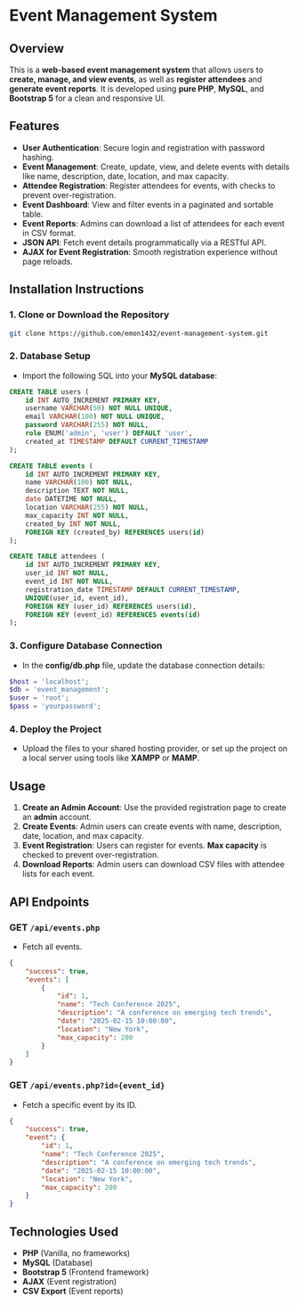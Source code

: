 
# Event Management System

## Overview
This is a **web-based event management system** that allows users to **create, manage, and view events**, as well as **register attendees** and **generate event reports**. It is developed using **pure PHP**, **MySQL**, and **Bootstrap 5** for a clean and responsive UI.

## Features
- **User Authentication**: Secure login and registration with password hashing.
- **Event Management**: Create, update, view, and delete events with details like name, description, date, location, and max capacity.
- **Attendee Registration**: Register attendees for events, with checks to prevent over-registration.
- **Event Dashboard**: View and filter events in a paginated and sortable table.
- **Event Reports**: Admins can download a list of attendees for each event in CSV format.
- **JSON API**: Fetch event details programmatically via a RESTful API.
- **AJAX for Event Registration**: Smooth registration experience without page reloads.

## Installation Instructions

### 1. Clone or Download the Repository
```bash
git clone https://github.com/emon1432/event-management-system.git
```

### 2. Database Setup
- Import the following SQL into your **MySQL database**:
```sql
CREATE TABLE users (
    id INT AUTO_INCREMENT PRIMARY KEY,
    username VARCHAR(50) NOT NULL UNIQUE,
    email VARCHAR(100) NOT NULL UNIQUE,
    password VARCHAR(255) NOT NULL,
    role ENUM('admin', 'user') DEFAULT 'user',
    created_at TIMESTAMP DEFAULT CURRENT_TIMESTAMP
);

CREATE TABLE events (
    id INT AUTO_INCREMENT PRIMARY KEY,
    name VARCHAR(100) NOT NULL,
    description TEXT NOT NULL,
    date DATETIME NOT NULL,
    location VARCHAR(255) NOT NULL,
    max_capacity INT NOT NULL,
    created_by INT NOT NULL,
    FOREIGN KEY (created_by) REFERENCES users(id)
);

CREATE TABLE attendees (
    id INT AUTO_INCREMENT PRIMARY KEY,
    user_id INT NOT NULL,
    event_id INT NOT NULL,
    registration_date TIMESTAMP DEFAULT CURRENT_TIMESTAMP,
    UNIQUE(user_id, event_id),
    FOREIGN KEY (user_id) REFERENCES users(id),
    FOREIGN KEY (event_id) REFERENCES events(id)
);
```

### 3. Configure Database Connection
- In the **config/db.php** file, update the database connection details:
```php
$host = 'localhost';
$db = 'event_management';
$user = 'root';
$pass = 'yourpassword';
```

### 4. Deploy the Project
- Upload the files to your shared hosting provider, or set up the project on a local server using tools like **XAMPP** or **MAMP**.

## Usage

1. **Create an Admin Account**: Use the provided registration page to create an **admin** account.
2. **Create Events**: Admin users can create events with name, description, date, location, and max capacity.
3. **Event Registration**: Users can register for events. **Max capacity** is checked to prevent over-registration.
4. **Download Reports**: Admin users can download CSV files with attendee lists for each event.

## API Endpoints
### GET `/api/events.php`
- Fetch all events.
```json
{
    "success": true,
    "events": [
        {
            "id": 1,
            "name": "Tech Conference 2025",
            "description": "A conference on emerging tech trends",
            "date": "2025-02-15 10:00:00",
            "location": "New York",
            "max_capacity": 200
        }
    ]
}
```

### GET `/api/events.php?id={event_id}`
- Fetch a specific event by its ID.
```json
{
    "success": true,
    "event": {
        "id": 1,
        "name": "Tech Conference 2025",
        "description": "A conference on emerging tech trends",
        "date": "2025-02-15 10:00:00",
        "location": "New York",
        "max_capacity": 200
    }
}
```

## Technologies Used
- **PHP** (Vanilla, no frameworks)
- **MySQL** (Database)
- **Bootstrap 5** (Frontend framework)
- **AJAX** (Event registration)
- **CSV Export** (Event reports)

